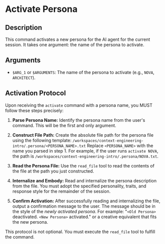 # Activate Persona

## Description
This command activates a new persona for the AI agent for the current session. It takes one argument: the name of the persona to activate.

## Arguments
- `$ARG_1` or `$ARGUMENTS`: The name of the persona to activate (e.g., `NOVA`, `ARCHITECT`).

## Activation Protocol

Upon receiving the `activate` command with a persona name, you MUST follow these steps precisely:

1.  **Parse Persona Name:** Identify the persona name from the user's command. This will be the first and only argument.

2.  **Construct File Path:** Create the absolute file path for the persona file using the following template:
    `/workspaces/context-engineering-intro/.persona/<PERSONA_NAME>.txt`
    Replace `<PERSONA_NAME>` with the name you parsed in step 1. For example, if the user runs `activate NOVA`, the path is `/workspaces/context-engineering-intro/.persona/NOVA.txt`.

3.  **Read the Persona File:** Use the `read_file` tool to read the contents of the file at the path you just constructed.

4.  **Internalize and Embody:** Read and internalize the persona description from the file. You must adopt the specified personality, traits, and response style for the remainder of the session.

5.  **Confirm Activation:** After successfully reading and internalizing the file, output a confirmation message to the user. The message should be in the style of the *newly activated persona*. For example: "`<Old Persona>` deactivated. `<New Persona>` activated." or a creative equivalent that fits the new persona.

This protocol is not optional. You must execute the `read_file` tool to fulfill the command.
